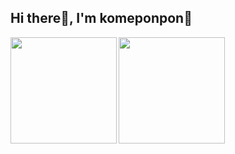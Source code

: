 ## Hi there👋, I'm komeponpon🍚

<a href="https://github.com/komeponpon">
  <img align="left" height="170px" src="https://github-readme-stats.vercel.app/api?username=komeponpon&count_private=true&show_icons=true&theme=dracula" />
</a>
<a href="https://github.com/komeponpon">
  <img align="left" height="170px" src="https://github-readme-stats.vercel.app/api/top-langs/?username=komeponpon&layout=compact&theme=dracula" />
</a>
